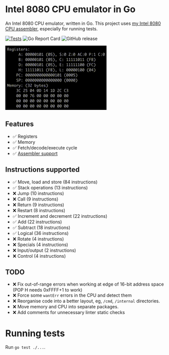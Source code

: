# Intel 8080 CPU emulator in Go

An Intel 8080 CPU emulator, written in Go.  This project uses [my Intel 8080 CPU assembler](https://github.com/lukepeterson/go8080assembler), especially for running tests.

[![Tests](https://github.com/lukepeterson/go8080cpu/actions/workflows/go.yml/badge.svg)](https://github.com/lukepeterson/go8080cpu/actions/workflows/go.yml)
![Go Report Card](https://goreportcard.com/badge/github.com/lukepeterson/go8080cpu)
![GitHub release](https://img.shields.io/github/v/release/lukepeterson/go8080cpu)

![Running some INR and DCR](./images/running.gif)

## Features
- :white_check_mark: Registers
- :white_check_mark: Memory
- :white_check_mark: Fetch/decode/execute cycle
- :white_check_mark: [Assembler support](https://github.com/lukepeterson/go8080assembler)

## Instructions supported
- :white_check_mark: Move, load and store (84 instructions)
- :white_check_mark: Stack operations (13 instructions)
- :x: Jump (10 instructions)
- :x: Call (9 instructions)
- :x: Return (9 instructions)
- :x: Restart (8 instructions)
- :white_check_mark: Increment and decrement (22 instructions)
- :white_check_mark: Add (22 instructions)
- :white_check_mark: Subtract (18 instructions)
- :white_check_mark: Logical (36 instructions)
- :x: Rotate (4 instructions)
- :x: Specials (4 instructions)
- :x: Input/output (2 instructions)
- :x: Control (4 instructions)

## TODO
- :x: Fix out-of-range errors when working at edge of 16-bit address space (POP H needs 0xFFFF+1 to work)
- :x: Force some `wantErr` errors in the CPU and detect them
- :x: Reorganise code into a better layout, eg, `/cmd`, `/internal` directories.
- :x: Move memory and CPU into separate packages.
- :x: Add comments for unnecessary linter static checks

# Running tests
Run `go test ./...`.
